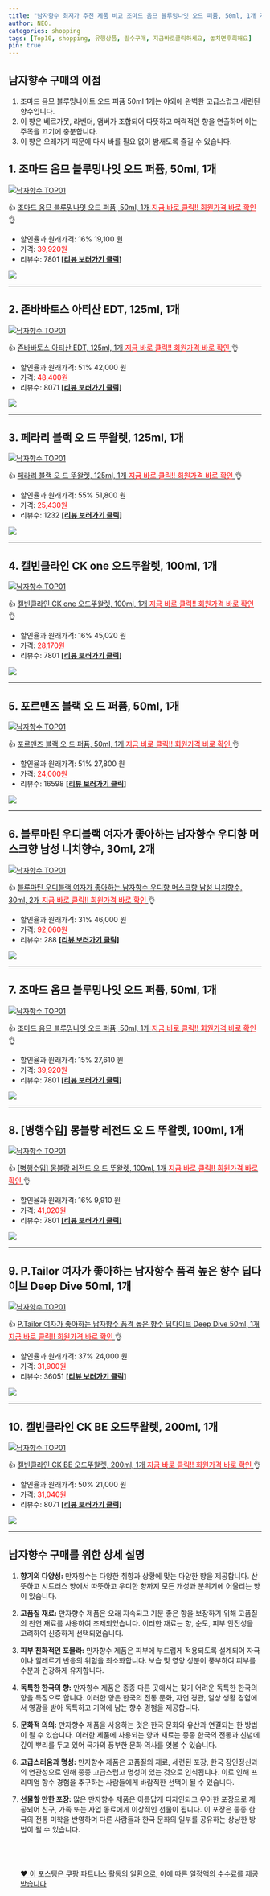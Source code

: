```yaml
---
title: "남자향수 최저가 추천 제품 비교 조마드 옴므 블루밍나잇 오드 퍼퓸, 50ml, 1개 가격 비교 최저가장점"
author: NEO.
categories: shopping
tags: [Top10, shopping, 유행상품, 필수구매, 지금바로클릭하세요, 놓치면후회해요]
pin: true
---
```

## 남자향수 구매의 이점
1. 조마드 옴므 블루밍나이트 오드 퍼퓸 50ml 1개는 야외에 완벽한 고급스럽고 세련된 향수입니다.
2. 이 향은 베르가못, 라벤더, 앰버가 조합되어 따뜻하고 매력적인 향을 연출하며 이는 주목을 끄기에 충분합니다.
3. 이 향은 오래가기 때문에 다시 바를 필요 없이 밤새도록 즐길 수 있습니다.

   

## 1. 조마드 옴므 블루밍나잇 오드 퍼퓸, 50ml, 1개

[![남자향수 TOP01](https://thumbnail9.coupangcdn.com/thumbnails/remote/490x490ex/image/vendor_inventory/468b/d754e8ad3f1e598f9a39197d7f0da9bb66b9c9d0c34871adc41b7be3dbcb.jpg)](https://link.coupang.com/re/AFFSDP?lptag=AF3617701&subid=GithubCoopas&pageKey=6069716359&traceid=V0-153&itemId=11200323609&vendorItemId=86385338916)


👍 [조마드 옴므 블루밍나잇 오드 퍼퓸, 50ml, 1개 <font color=red> 지금 바로 클릭!! 회원가격 바로 확인 </font> ](https://link.coupang.com/re/AFFSDP?lptag=AF3617701&subid=GithubCoopas&pageKey=6069716359&traceid=V0-153&itemId=11200323609&vendorItemId=86385338916) 👌 


- 할인율과 원래가격: 16%  19,100   원
- 가격: <span style='color:red'>39,920원</span>
- 리뷰수: 7801  [**[리뷰 보러가기 클릭]**](https://link.coupang.com/re/AFFSDP?lptag=AF3617701&subid=GithubCoopas&pageKey=6069716359&traceid=V0-153&itemId=11200323609&vendorItemId=86385338916)

[![](/discount_price.png)](https://link.coupang.com/re/AFFSDP?lptag=AF3617701&subid=GithubCoopas&pageKey=6069716359&traceid=V0-153&itemId=11200323609&vendorItemId=86385338916)

---


   

## 2. 존바바토스 아티산 EDT, 125ml, 1개

[![남자향수 TOP01](https://thumbnail9.coupangcdn.com/thumbnails/remote/490x490ex/image/retail/images/284605923373585-d6abbf25-ff8c-4158-89cb-d44acdcc7b9e.jpg)](https://link.coupang.com/re/AFFSDP?lptag=AF3617701&subid=GithubCoopas&pageKey=345494284&traceid=V0-153&itemId=2554413862&vendorItemId=3002625520)


👍 [존바바토스 아티산 EDT, 125ml, 1개 <font color=red> 지금 바로 클릭!! 회원가격 바로 확인 </font> ](https://link.coupang.com/re/AFFSDP?lptag=AF3617701&subid=GithubCoopas&pageKey=345494284&traceid=V0-153&itemId=2554413862&vendorItemId=3002625520) 👌 


- 할인율과 원래가격: 51%  42,000   원
- 가격: <span style='color:red'>48,400원</span>
- 리뷰수: 8071  [**[리뷰 보러가기 클릭]**](https://link.coupang.com/re/AFFSDP?lptag=AF3617701&subid=GithubCoopas&pageKey=345494284&traceid=V0-153&itemId=2554413862&vendorItemId=3002625520)

[![](/discount_price.png)](https://link.coupang.com/re/AFFSDP?lptag=AF3617701&subid=GithubCoopas&pageKey=345494284&traceid=V0-153&itemId=2554413862&vendorItemId=3002625520)

---


   

## 3. 페라리 블랙 오 드 뚜왈렛, 125ml, 1개

[![남자향수 TOP01](https://thumbnail10.coupangcdn.com/thumbnails/remote/490x490ex/image/retail/images/1730356045844844-ed68aea8-3d05-40e6-b472-0d12bdb2b7ce.jpg)](https://link.coupang.com/re/AFFSDP?lptag=AF3617701&subid=GithubCoopas&pageKey=105449963&traceid=V0-153&itemId=319607882&vendorItemId=3000047155)


👍 [페라리 블랙 오 드 뚜왈렛, 125ml, 1개 <font color=red> 지금 바로 클릭!! 회원가격 바로 확인 </font> ](https://link.coupang.com/re/AFFSDP?lptag=AF3617701&subid=GithubCoopas&pageKey=105449963&traceid=V0-153&itemId=319607882&vendorItemId=3000047155) 👌 


- 할인율과 원래가격: 55%  51,800   원
- 가격: <span style='color:red'>25,430원</span>
- 리뷰수: 1232  [**[리뷰 보러가기 클릭]**](https://link.coupang.com/re/AFFSDP?lptag=AF3617701&subid=GithubCoopas&pageKey=105449963&traceid=V0-153&itemId=319607882&vendorItemId=3000047155)

[![](/discount_price.png)](https://link.coupang.com/re/AFFSDP?lptag=AF3617701&subid=GithubCoopas&pageKey=105449963&traceid=V0-153&itemId=319607882&vendorItemId=3000047155)

---


   

## 4. 캘빈클라인 CK one 오드뚜왈렛, 100ml, 1개

[![남자향수 TOP01](https://thumbnail8.coupangcdn.com/thumbnails/remote/490x490ex/image/retail/images/2440000074835692-17f5c8c7-068c-4155-9049-076d2fcf9790.jpg)](https://link.coupang.com/re/AFFSDP?lptag=AF3617701&subid=GithubCoopas&pageKey=6285445980&traceid=V0-153&itemId=12925930446&vendorItemId=3864007562)


👍 [캘빈클라인 CK one 오드뚜왈렛, 100ml, 1개 <font color=red> 지금 바로 클릭!! 회원가격 바로 확인 </font> ](https://link.coupang.com/re/AFFSDP?lptag=AF3617701&subid=GithubCoopas&pageKey=6285445980&traceid=V0-153&itemId=12925930446&vendorItemId=3864007562) 👌 


- 할인율과 원래가격: 16%  45,020   원
- 가격: <span style='color:red'>28,170원</span>
- 리뷰수: 7801  [**[리뷰 보러가기 클릭]**](https://link.coupang.com/re/AFFSDP?lptag=AF3617701&subid=GithubCoopas&pageKey=6285445980&traceid=V0-153&itemId=12925930446&vendorItemId=3864007562)

[![](/discount_price.png)](https://link.coupang.com/re/AFFSDP?lptag=AF3617701&subid=GithubCoopas&pageKey=6285445980&traceid=V0-153&itemId=12925930446&vendorItemId=3864007562)

---


   

## 5. 포르맨즈 블랙 오 드 퍼퓸, 50ml, 1개

[![남자향수 TOP01](https://thumbnail7.coupangcdn.com/thumbnails/remote/490x490ex/image/retail/images/541167374120377-91c63138-7687-4924-9055-be0e413b937e.jpg)](https://link.coupang.com/re/AFFSDP?lptag=AF3617701&subid=GithubCoopas&pageKey=7728406110&traceid=V0-153&itemId=20760537536&vendorItemId=75117691039)


👍 [포르맨즈 블랙 오 드 퍼퓸, 50ml, 1개 <font color=red> 지금 바로 클릭!! 회원가격 바로 확인 </font> ](https://link.coupang.com/re/AFFSDP?lptag=AF3617701&subid=GithubCoopas&pageKey=7728406110&traceid=V0-153&itemId=20760537536&vendorItemId=75117691039) 👌 


- 할인율과 원래가격: 51%  27,800   원
- 가격: <span style='color:red'>24,000원</span>
- 리뷰수: 16598  [**[리뷰 보러가기 클릭]**](https://link.coupang.com/re/AFFSDP?lptag=AF3617701&subid=GithubCoopas&pageKey=7728406110&traceid=V0-153&itemId=20760537536&vendorItemId=75117691039)

[![](/discount_price.png)](https://link.coupang.com/re/AFFSDP?lptag=AF3617701&subid=GithubCoopas&pageKey=7728406110&traceid=V0-153&itemId=20760537536&vendorItemId=75117691039)

---


   

## 6. 블루마틴 우디블랙 여자가 좋아하는 남자향수 우디향 머스크향 남성 니치향수, 30ml, 2개

[![남자향수 TOP01](https://thumbnail10.coupangcdn.com/thumbnails/remote/490x490ex/image/vendor_inventory/3b57/43e55863f8852408a7c74c392fef9f4480ee26254a4d9f6dc64d8d5b704c.jpg)](https://link.coupang.com/re/AFFSDP?lptag=AF3617701&subid=GithubCoopas&pageKey=7308240001&traceid=V0-153&itemId=18729755010&vendorItemId=87719103464)


👍 [블루마틴 우디블랙 여자가 좋아하는 남자향수 우디향 머스크향 남성 니치향수, 30ml, 2개 <font color=red> 지금 바로 클릭!! 회원가격 바로 확인 </font> ](https://link.coupang.com/re/AFFSDP?lptag=AF3617701&subid=GithubCoopas&pageKey=7308240001&traceid=V0-153&itemId=18729755010&vendorItemId=87719103464) 👌 


- 할인율과 원래가격: 31%  46,000   원
- 가격: <span style='color:red'>92,060원</span>
- 리뷰수: 288  [**[리뷰 보러가기 클릭]**](https://link.coupang.com/re/AFFSDP?lptag=AF3617701&subid=GithubCoopas&pageKey=7308240001&traceid=V0-153&itemId=18729755010&vendorItemId=87719103464)

[![](/discount_price.png)](https://link.coupang.com/re/AFFSDP?lptag=AF3617701&subid=GithubCoopas&pageKey=7308240001&traceid=V0-153&itemId=18729755010&vendorItemId=87719103464)

---


   

## 7. 조마드 옴므 블루밍나잇 오드 퍼퓸, 50ml, 1개

[![남자향수 TOP01](https://thumbnail9.coupangcdn.com/thumbnails/remote/490x490ex/image/vendor_inventory/468b/d754e8ad3f1e598f9a39197d7f0da9bb66b9c9d0c34871adc41b7be3dbcb.jpg)](https://link.coupang.com/re/AFFSDP?lptag=AF3617701&subid=GithubCoopas&pageKey=6069716359&traceid=V0-153&itemId=11200323609&vendorItemId=86385338916)


👍 [조마드 옴므 블루밍나잇 오드 퍼퓸, 50ml, 1개 <font color=red> 지금 바로 클릭!! 회원가격 바로 확인 </font> ](https://link.coupang.com/re/AFFSDP?lptag=AF3617701&subid=GithubCoopas&pageKey=6069716359&traceid=V0-153&itemId=11200323609&vendorItemId=86385338916) 👌 


- 할인율과 원래가격: 15%  27,610   원
- 가격: <span style='color:red'>39,920원</span>
- 리뷰수: 7801  [**[리뷰 보러가기 클릭]**](https://link.coupang.com/re/AFFSDP?lptag=AF3617701&subid=GithubCoopas&pageKey=6069716359&traceid=V0-153&itemId=11200323609&vendorItemId=86385338916)

[![](/discount_price.png)](https://link.coupang.com/re/AFFSDP?lptag=AF3617701&subid=GithubCoopas&pageKey=6069716359&traceid=V0-153&itemId=11200323609&vendorItemId=86385338916)

---


   

## 8. [병행수입] 몽블랑 레전드 오 드 뚜왈렛, 100ml, 1개

[![남자향수 TOP01](https://thumbnail10.coupangcdn.com/thumbnails/remote/490x490ex/image/product/image/vendoritem/2019/02/01/3000258029/1add68c9-24b6-4632-ae99-ee913dc72e14.jpg)](https://link.coupang.com/re/AFFSDP?lptag=AF3617701&subid=GithubCoopas&pageKey=2297885928&traceid=V0-153&itemId=3958560191&vendorItemId=3000258029)


👍 [[병행수입] 몽블랑 레전드 오 드 뚜왈렛, 100ml, 1개 <font color=red> 지금 바로 클릭!! 회원가격 바로 확인 </font> ](https://link.coupang.com/re/AFFSDP?lptag=AF3617701&subid=GithubCoopas&pageKey=2297885928&traceid=V0-153&itemId=3958560191&vendorItemId=3000258029) 👌 


- 할인율과 원래가격: 16%  9,910   원
- 가격: <span style='color:red'>41,020원</span>
- 리뷰수: 7801  [**[리뷰 보러가기 클릭]**](https://link.coupang.com/re/AFFSDP?lptag=AF3617701&subid=GithubCoopas&pageKey=2297885928&traceid=V0-153&itemId=3958560191&vendorItemId=3000258029)

[![](/discount_price.png)](https://link.coupang.com/re/AFFSDP?lptag=AF3617701&subid=GithubCoopas&pageKey=2297885928&traceid=V0-153&itemId=3958560191&vendorItemId=3000258029)

---


   

## 9. P.Tailor 여자가 좋아하는 남자향수 품격 높은 향수 딥다이브 Deep Dive 50ml, 1개

[![남자향수 TOP01](https://thumbnail8.coupangcdn.com/thumbnails/remote/490x490ex/image/vendor_inventory/d1e8/a34b5ff2283c52d129a151cf8c72ed9aa9fd48441ab549a393f16643d599.jpg)](https://link.coupang.com/re/AFFSDP?lptag=AF3617701&subid=GithubCoopas&pageKey=7508166326&traceid=V0-153&itemId=19667605101&vendorItemId=82549671211)


👍 [P.Tailor 여자가 좋아하는 남자향수 품격 높은 향수 딥다이브 Deep Dive 50ml, 1개 <font color=red> 지금 바로 클릭!! 회원가격 바로 확인 </font> ](https://link.coupang.com/re/AFFSDP?lptag=AF3617701&subid=GithubCoopas&pageKey=7508166326&traceid=V0-153&itemId=19667605101&vendorItemId=82549671211) 👌 


- 할인율과 원래가격: 37%  24,000   원
- 가격: <span style='color:red'>31,900원</span>
- 리뷰수: 36051  [**[리뷰 보러가기 클릭]**](https://link.coupang.com/re/AFFSDP?lptag=AF3617701&subid=GithubCoopas&pageKey=7508166326&traceid=V0-153&itemId=19667605101&vendorItemId=82549671211)

[![](/discount_price.png)](https://link.coupang.com/re/AFFSDP?lptag=AF3617701&subid=GithubCoopas&pageKey=7508166326&traceid=V0-153&itemId=19667605101&vendorItemId=82549671211)

---


   

## 10. 캘빈클라인 CK BE 오드뚜왈렛, 200ml, 1개

[![남자향수 TOP01](https://thumbnail8.coupangcdn.com/thumbnails/remote/490x490ex/image/product/image/vendoritem/2018/05/31/3000270070/f4b02e19-8638-498b-b14d-f41c6c4d16bd.jpg)](https://link.coupang.com/re/AFFSDP?lptag=AF3617701&subid=GithubCoopas&pageKey=7515522688&traceid=V0-153&itemId=19701377223&vendorItemId=3000304664)


👍 [캘빈클라인 CK BE 오드뚜왈렛, 200ml, 1개 <font color=red> 지금 바로 클릭!! 회원가격 바로 확인 </font> ](https://link.coupang.com/re/AFFSDP?lptag=AF3617701&subid=GithubCoopas&pageKey=7515522688&traceid=V0-153&itemId=19701377223&vendorItemId=3000304664) 👌 


- 할인율과 원래가격: 50%  21,000   원
- 가격: <span style='color:red'>31,040원</span>
- 리뷰수: 8071  [**[리뷰 보러가기 클릭]**](https://link.coupang.com/re/AFFSDP?lptag=AF3617701&subid=GithubCoopas&pageKey=7515522688&traceid=V0-153&itemId=19701377223&vendorItemId=3000304664)

[![](/discount_price.png)](https://link.coupang.com/re/AFFSDP?lptag=AF3617701&subid=GithubCoopas&pageKey=7515522688&traceid=V0-153&itemId=19701377223&vendorItemId=3000304664)

---
## 남자향수 구매를 위한 상세 설명
1. **향기의 다양성:** 만자향수는 다양한 취향과 상황에 맞는 다양한 향을 제공합니다. 산뜻하고 시트러스 향에서 따뜻하고 우디한 향까지 모든 개성과 분위기에 어울리는 향이 있습니다.


2. **고품질 재료:** 만자향수 제품은 오래 지속되고 기분 좋은 향을 보장하기 위해 고품질의 천연 재료를 사용하여 조제되었습니다. 이러한 재료는 향, 순도, 피부 안전성을 고려하여 신중하게 선택되었습니다.


3. **피부 친화적인 포뮬라:** 만자향수 제품은 피부에 부드럽게 적용되도록 설계되어 자극이나 알레르기 반응의 위험을 최소화합니다. 보습 및 영양 성분이 풍부하여 피부를 수분과 건강하게 유지합니다.


4. **독특한 한국의 향:** 만자향수 제품은 종종 다른 곳에서는 찾기 어려운 독특한 한국의 향을 특징으로 합니다. 이러한 향은 한국의 전통 문화, 자연 경관, 일상 생활 경험에서 영감을 받아 독특하고 기억에 남는 향수 경험을 제공합니다.


5. **문화적 의의:** 만자향수 제품을 사용하는 것은 한국 문화와 유산과 연결되는 한 방법이 될 수 있습니다. 이러한 제품에 사용되는 향과 재료는 종종 한국의 전통과 신념에 깊이 뿌리를 두고 있어 국가의 풍부한 문화 역사를 엿볼 수 있습니다.


6. **고급스러움과 명성:** 만자향수 제품은 고품질의 재료, 세련된 포장, 한국 장인정신과의 연관성으로 인해 종종 고급스럽고 명성이 있는 것으로 인식됩니다. 이로 인해 프리미엄 향수 경험을 추구하는 사람들에게 바람직한 선택이 될 수 있습니다.


7. **선물할 만한 포장:** 많은 만자향수 제품은 아름답게 디자인되고 우아한 포장으로 제공되어 친구, 가족 또는 사업 동료에게 이상적인 선물이 됩니다. 이 포장은 종종 한국의 전통 미학을 반영하며 다른 사람들과 한국 문화의 일부를 공유하는 상냥한 방법이 될 수 있습니다.<br><br><br><br><br> [ ❤  이 포스팅은 쿠팡 파트너스 활동의 일환으로, 이에 따른 일정액의 수수료를 제공받습니다](https://link.coupang.com/a/bcEFyh)